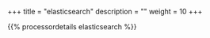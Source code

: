 +++
title = "elasticsearch"
description = ""
weight = 10
+++

{{% processordetails elasticsearch %}}